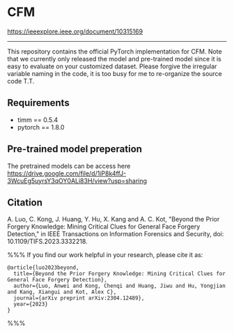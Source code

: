 # CFM

https://ieeexplore.ieee.org/document/10315169

------
This repository contains the official PyTorch implementation for CFM. Note that we currently only released the model and pre-trained model since it is easy to evaluate on your customized dataset. Please forgive the irregular variable naming in the code, it is too busy for me to re-organize the source code T.T.

## Requirements
- timm == 0.5.4
- pytorch == 1.8.0

## Pre-trained model preperation
The pretrained models can be access here https://drive.google.com/file/d/1iP8k4ffJ-3WcuEg5uyrsY3qOY0ALi83H/view?usp=sharing
## Citation
A. Luo, C. Kong, J. Huang, Y. Hu, X. Kang and A. C. Kot, "Beyond the Prior Forgery Knowledge: Mining Critical Clues for General Face Forgery Detection," in IEEE Transactions on Information Forensics and Security, doi: 10.1109/TIFS.2023.3332218.

%%%
If you find our work helpful in your research, please cite it as:

```
@article{luo2023beyond,
  title={Beyond the Prior Forgery Knowledge: Mining Critical Clues for General Face Forgery Detection},
  author={Luo, Anwei and Kong, Chenqi and Huang, Jiwu and Hu, Yongjian and Kang, Xiangui and Kot, Alex C},
  journal={arXiv preprint arXiv:2304.12489},
  year={2023}
}
```
%%%
